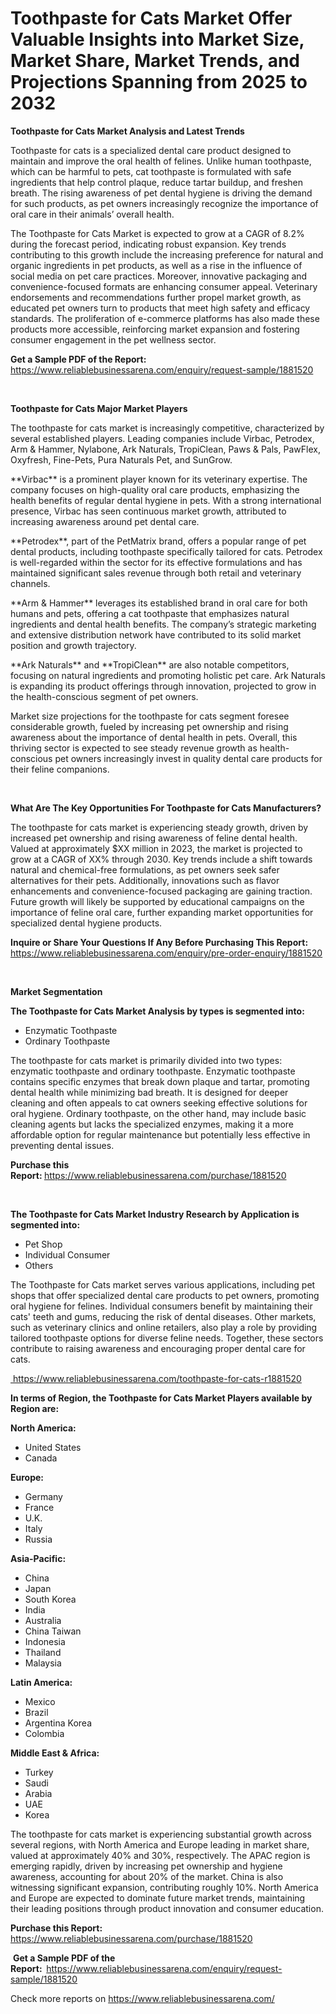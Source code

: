 <p><h1>Toothpaste for Cats Market Offer Valuable Insights into Market Size, Market Share, Market Trends, and Projections Spanning from 2025 to 2032</h1></p><p><strong>Toothpaste for Cats Market Analysis and Latest Trends</strong></p>
<p><p>Toothpaste for cats is a specialized dental care product designed to maintain and improve the oral health of felines. Unlike human toothpaste, which can be harmful to pets, cat toothpaste is formulated with safe ingredients that help control plaque, reduce tartar buildup, and freshen breath. The rising awareness of pet dental hygiene is driving the demand for such products, as pet owners increasingly recognize the importance of oral care in their animals’ overall health.</p><p>The Toothpaste for Cats Market is expected to grow at a CAGR of 8.2% during the forecast period, indicating robust expansion. Key trends contributing to this growth include the increasing preference for natural and organic ingredients in pet products, as well as a rise in the influence of social media on pet care practices. Moreover, innovative packaging and convenience-focused formats are enhancing consumer appeal. Veterinary endorsements and recommendations further propel market growth, as educated pet owners turn to products that meet high safety and efficacy standards. The proliferation of e-commerce platforms has also made these products more accessible, reinforcing market expansion and fostering consumer engagement in the pet wellness sector.</p></p>
<p><strong>Get a Sample PDF of the Report:&nbsp;</strong> <a href="https://www.reliablebusinessarena.com/enquiry/request-sample/1881520?utm_campaign=2031&utm_medium=2&utm_source=Github&utm_content=ia&utm_term=09022025&utm_id=toothpaste-for-cats">https://www.reliablebusinessarena.com/enquiry/request-sample/1881520</a></p>
<p>&nbsp;</p>
<p><strong>Toothpaste for Cats Major Market Players</strong></p>
<p><p>The toothpaste for cats market is increasingly competitive, characterized by several established players. Leading companies include Virbac, Petrodex, Arm & Hammer, Nylabone, Ark Naturals, TropiClean, Paws & Pals, PawFlex, Oxyfresh, Fine-Pets, Pura Naturals Pet, and SunGrow. </p><p>**Virbac** is a prominent player known for its veterinary expertise. The company focuses on high-quality oral care products, emphasizing the health benefits of regular dental hygiene in pets. With a strong international presence, Virbac has seen continuous market growth, attributed to increasing awareness around pet dental care.</p><p>**Petrodex**, part of the PetMatrix brand, offers a popular range of pet dental products, including toothpaste specifically tailored for cats. Petrodex is well-regarded within the sector for its effective formulations and has maintained significant sales revenue through both retail and veterinary channels.</p><p>**Arm & Hammer** leverages its established brand in oral care for both humans and pets, offering a cat toothpaste that emphasizes natural ingredients and dental health benefits. The company’s strategic marketing and extensive distribution network have contributed to its solid market position and growth trajectory.</p><p>**Ark Naturals** and **TropiClean** are also notable competitors, focusing on natural ingredients and promoting holistic pet care. Ark Naturals is expanding its product offerings through innovation, projected to grow in the health-conscious segment of pet owners.</p><p>Market size projections for the toothpaste for cats segment foresee considerable growth, fueled by increasing pet ownership and rising awareness about the importance of dental health in pets. Overall, this thriving sector is expected to see steady revenue growth as health-conscious pet owners increasingly invest in quality dental care products for their feline companions.</p></p>
<p>&nbsp;</p>
<p><strong>What Are The Key Opportunities For Toothpaste for Cats Manufacturers?</strong></p>
<p><p>The toothpaste for cats market is experiencing steady growth, driven by increased pet ownership and rising awareness of feline dental health. Valued at approximately $XX million in 2023, the market is projected to grow at a CAGR of XX% through 2030. Key trends include a shift towards natural and chemical-free formulations, as pet owners seek safer alternatives for their pets. Additionally, innovations such as flavor enhancements and convenience-focused packaging are gaining traction. Future growth will likely be supported by educational campaigns on the importance of feline oral care, further expanding market opportunities for specialized dental hygiene products.</p></p>
<p><strong>Inquire or Share Your Questions If Any Before Purchasing This Report:</strong> <a href="https://www.reliablebusinessarena.com/enquiry/pre-order-enquiry/1881520?utm_campaign=2031&utm_medium=2&utm_source=Github&utm_content=ia&utm_term=09022025&utm_id=toothpaste-for-cats">https://www.reliablebusinessarena.com/enquiry/pre-order-enquiry/1881520</a></p>
<p>&nbsp;</p>
<p><strong>Market Segmentation</strong></p>
<p><strong>The Toothpaste for Cats Market Analysis by types is segmented into:</strong></p>
<p><ul><li>Enzymatic Toothpaste</li><li>Ordinary Toothpaste</li></ul></p>
<p><p>The toothpaste for cats market is primarily divided into two types: enzymatic toothpaste and ordinary toothpaste. Enzymatic toothpaste contains specific enzymes that break down plaque and tartar, promoting dental health while minimizing bad breath. It is designed for deeper cleaning and often appeals to cat owners seeking effective solutions for oral hygiene. Ordinary toothpaste, on the other hand, may include basic cleaning agents but lacks the specialized enzymes, making it a more affordable option for regular maintenance but potentially less effective in preventing dental issues.</p></p>
<p><strong>Purchase this Report:&nbsp;</strong><a href="https://www.reliablebusinessarena.com/purchase/1881520?utm_campaign=2031&utm_medium=2&utm_source=Github&utm_content=ia&utm_term=09022025&utm_id=toothpaste-for-cats">https://www.reliablebusinessarena.com/purchase/1881520</a></p>
<p>&nbsp;</p>
<p><strong>The Toothpaste for Cats Market Industry Research by Application is segmented into:</strong></p>
<p><ul><li>Pet Shop</li><li>Individual Consumer</li><li>Others</li></ul></p>
<p><p>The Toothpaste for Cats market serves various applications, including pet shops that offer specialized dental care products to pet owners, promoting oral hygiene for felines. Individual consumers benefit by maintaining their cats' teeth and gums, reducing the risk of dental diseases. Other markets, such as veterinary clinics and online retailers, also play a role by providing tailored toothpaste options for diverse feline needs. Together, these sectors contribute to raising awareness and encouraging proper dental care for cats.</p></p>
<p><a href="https://www.reliablebusinessarena.com/toothpaste-for-cats-r1881520?utm_campaign=2031&utm_medium=2&utm_source=Github&utm_content=ia&utm_term=09022025&utm_id=toothpaste-for-cats">&nbsp;https://www.reliablebusinessarena.com/toothpaste-for-cats-r1881520</a></p>
<p><strong>In terms of Region, the Toothpaste for Cats Market Players available by Region are:</strong></p>
<p>
    <p> <strong> North America: </strong>
        <ul>
            <li>United States</li>
            <li>Canada</li>
        </ul>
        </p> 
    <p> <strong> Europe: </strong>
        <ul>
            <li>Germany</li>
            <li>France</li>
            <li>U.K.</li>
            <li>Italy</li>
            <li>Russia</li>
        </ul>
        </p> 
    <p> <strong> Asia-Pacific: </strong>
        <ul>
            <li>China</li>
            <li>Japan</li>
            <li>South Korea</li>
            <li>India</li>
            <li>Australia</li>
            <li>China Taiwan</li>
            <li>Indonesia</li>
            <li>Thailand</li>
            <li>Malaysia</li>
        </ul>
        </p> 
    <p> <strong> Latin America: </strong>
        <ul>
            <li>Mexico</li>
            <li>Brazil</li>
            <li>Argentina Korea</li>
            <li>Colombia</li>
        </ul>
        </p> 
    <p> <strong> Middle East & Africa: </strong>
        <ul>
            <li>Turkey</li>
            <li>Saudi</li>
            <li>Arabia</li>
            <li>UAE</li>
            <li>Korea</li>
        </ul>
    </p>
    </p>
<p><p>The toothpaste for cats market is experiencing substantial growth across several regions, with North America and Europe leading in market share, valued at approximately 40% and 30%, respectively. The APAC region is emerging rapidly, driven by increasing pet ownership and hygiene awareness, accounting for about 20% of the market. China is also witnessing significant expansion, contributing roughly 10%. North America and Europe are expected to dominate future market trends, maintaining their leading positions through product innovation and consumer education.</p></p>
<p><strong>Purchase this Report: </strong><a href="https://www.reliablebusinessarena.com/purchase/1881520?utm_campaign=2031&utm_medium=2&utm_source=Github&utm_content=ia&utm_term=09022025&utm_id=toothpaste-for-cats">https://www.reliablebusinessarena.com/purchase/1881520</a></p>
<p>&nbsp;<strong>Get a Sample PDF of the Report:&nbsp;&nbsp;</strong><a href="https://www.reliablebusinessarena.com/enquiry/request-sample/1881520?utm_campaign=2031&utm_medium=2&utm_source=Github&utm_content=ia&utm_term=09022025&utm_id=toothpaste-for-cats">https://www.reliablebusinessarena.com/enquiry/request-sample/1881520</a></p>
<p><strong></strong></p>
<p>Check more reports on <a href="https://www.reliablebusinessarena.com/?utm_campaign=2031&utm_medium=2&utm_source=Github&utm_content=ia&utm_term=09022025&utm_id=toothpaste-for-cats">https://www.reliablebusinessarena.com/</a></p>